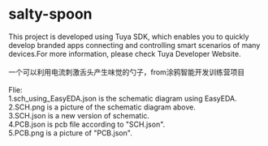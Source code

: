 # salty-spoon
This project is developed using Tuya SDK, which enables you to quickly develop branded apps connecting and controlling smart scenarios of many devices.For more information, please check Tuya Developer Website.<br>
<br>
一个可以利用电流刺激舌头产生味觉的勺子，from涂鸦智能开发训练营项目<br>
<br>
Flie:<br>
1.sch_using_EasyEDA.json is the schematic diagram using EasyEDA.<br>
2.SCH.png is a picture of the schematic diagram above.<br>
3.SCH.json is a new version of schematic.<br>
4.PCB.json is pcb file according to "SCH.json".<br>
5.PCB.png is a picture of "PCB.json".
